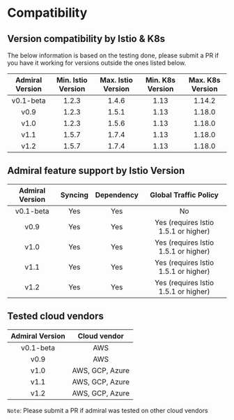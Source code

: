 # Compatibility

## Version compatibility by Istio & K8s
The below information is based on the testing done, please submit a PR if you have it working for versions outside the ones listed below.

| Admiral Version   | Min. Istio Version    | Max. Istio Version    | Min. K8s Version  |  Max. K8s Version
|:-----------------:|:---------------------:|:---------------------:|:-----------------:|:-----------------:
v0.1-beta           | 1.2.3                 | 1.4.6                 | 1.13              | 1.14.2
v0.9                | 1.2.3                 | 1.5.1                 | 1.13              | 1.18.0
v1.0                | 1.2.3                 | 1.5.6                 | 1.13              | 1.18.0
v1.1                | 1.5.7                 | 1.7.4                 | 1.13              | 1.18.0
v1.2                | 1.5.7                 | 1.7.4                 | 1.13              | 1.18.0

## Admiral feature support by Istio Version

| Admiral Version   | Syncing   | Dependency    | Global Traffic Policy
|:-----------------:|:---------:|:-------------:|:--------------------:
v0.1-beta           | Yes       | Yes           | No
v0.9                | Yes       | Yes           | Yes (requires Istio 1.5.1 or higher)
v1.0                | Yes       | Yes           | Yes (requires Istio 1.5.1 or higher)
v1.1                | Yes       | Yes           | Yes (requires Istio 1.5.1 or higher)
v1.2                | Yes       | Yes           | Yes (requires Istio 1.5.1 or higher)

## Tested cloud vendors

| Admiral Version   | Cloud vendor
|:-----------------:|:---------:
v0.1-beta           | AWS       
v0.9                | AWS
v1.0                | AWS, GCP, Azure
v1.1                | AWS, GCP, Azure
v1.2                | AWS, GCP, Azure

`Note`: Please submit a PR if admiral was tested on other cloud vendors       